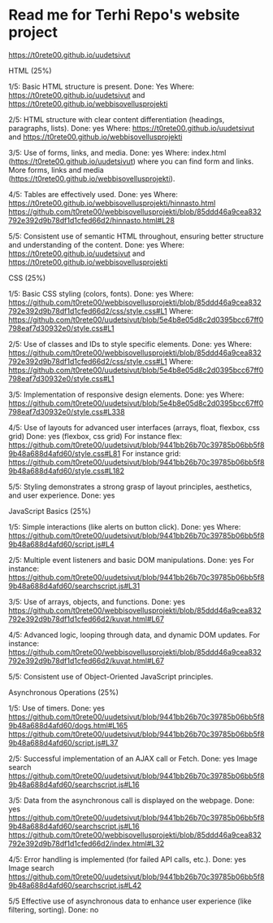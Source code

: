 # Read me for Terhi Repo's website project

https://t0rete00.github.io/uudetsivut

HTML (25%)

1/5:
Basic HTML structure is present.
Done: Yes
Where: https://t0rete00.github.io/uudetsivut and https://t0rete00.github.io/webbisovellusprojekti

2/5:
HTML structure with clear content differentiation (headings, paragraphs, lists).
Done: yes
Where: https://t0rete00.github.io/uudetsivut and https://t0rete00.github.io/webbisovellusprojekti
    
3/5:
Use of forms, links, and media.
Done: yes
Where: index.html (https://t0rete00.github.io/uudetsivut) where you can find form and links. More forms, links and media (https://t0rete00.github.io/webbisovellusprojekti).
    
4/5:
Tables are effectively used.
Done: yes
Where: https://t0rete00.github.io/webbisovellusprojekti/hinnasto.html
https://github.com/t0rete00/webbisovellusprojekti/blob/85ddd46a9cea832792e392d9b78df1d1cfed66d2/hinnasto.html#L28
    
5/5:
Consistent use of semantic HTML throughout, ensuring better structure and understanding of the content.
Done: yes
Where: https://t0rete00.github.io/uudetsivut and https://t0rete00.github.io/webbisovellusprojekti

CSS (25%)

1/5:
Basic CSS styling (colors, fonts).
Done: yes
Where: https://github.com/t0rete00/webbisovellusprojekti/blob/85ddd46a9cea832792e392d9b78df1d1cfed66d2/css/style.css#L1
Where: https://github.com/t0rete00/uudetsivut/blob/5e4b8e05d8c2d0395bcc67ff0798eaf7d30932e0/style.css#L1
    
2/5:
Use of classes and IDs to style specific elements.
Done: yes
Where: https://github.com/t0rete00/webbisovellusprojekti/blob/85ddd46a9cea832792e392d9b78df1d1cfed66d2/css/style.css#L1
Where: https://github.com/t0rete00/uudetsivut/blob/5e4b8e05d8c2d0395bcc67ff0798eaf7d30932e0/style.css#L1

3/5:
Implementation of responsive design elements.
Done: yes
Where: https://github.com/t0rete00/uudetsivut/blob/5e4b8e05d8c2d0395bcc67ff0798eaf7d30932e0/style.css#L338
    
4/5:
Use of layouts for advanced user interfaces (arrays, float, flexbox, css grid)
Done: yes (flexbox, css grid)
For instance flex: https://github.com/t0rete00/uudetsivut/blob/9441bb26b70c39785b06bb5f89b48a688d4afd60/style.css#L81
For instance grid: https://github.com/t0rete00/uudetsivut/blob/9441bb26b70c39785b06bb5f89b48a688d4afd60/style.css#L182

5/5:
Styling demonstrates a strong grasp of layout principles, aesthetics, and user experience.
Done: yes

JavaScript Basics (25%)

1/5:
Simple interactions (like alerts on button click).
Done: yes
Where: https://github.com/t0rete00/uudetsivut/blob/9441bb26b70c39785b06bb5f89b48a688d4afd60/script.js#L4

2/5:
Multiple event listeners and basic DOM manipulations.
Done: yes
For instance: https://github.com/t0rete00/uudetsivut/blob/9441bb26b70c39785b06bb5f89b48a688d4afd60/searchscript.js#L31

3/5:
Use of arrays, objects, and functions.
Done: yes
https://github.com/t0rete00/webbisovellusprojekti/blob/85ddd46a9cea832792e392d9b78df1d1cfed66d2/kuvat.html#L67

4/5:
Advanced logic, looping through data, and dynamic DOM updates.
For instance: https://github.com/t0rete00/webbisovellusprojekti/blob/85ddd46a9cea832792e392d9b78df1d1cfed66d2/kuvat.html#L67

5/5:
Consistent use of Object-Oriented JavaScript principles.

Asynchronous Operations (25%)

1/5:
Use of timers.
Done: yes
https://github.com/t0rete00/uudetsivut/blob/9441bb26b70c39785b06bb5f89b48a688d4afd60/dogs.html#L165
https://github.com/t0rete00/uudetsivut/blob/9441bb26b70c39785b06bb5f89b48a688d4afd60/script.js#L37

2/5:
Successful implementation of an AJAX call or Fetch.
Done: yes
Image search
https://github.com/t0rete00/uudetsivut/blob/9441bb26b70c39785b06bb5f89b48a688d4afd60/searchscript.js#L16

3/5:
Data from the asynchronous call is displayed on the webpage.
Done: yes
https://github.com/t0rete00/uudetsivut/blob/9441bb26b70c39785b06bb5f89b48a688d4afd60/searchscript.js#L16
https://github.com/t0rete00/webbisovellusprojekti/blob/85ddd46a9cea832792e392d9b78df1d1cfed66d2/index.html#L32

4/5:
Error handling is implemented (for failed API calls, etc.).
Done: yes
Image search
https://github.com/t0rete00/uudetsivut/blob/9441bb26b70c39785b06bb5f89b48a688d4afd60/searchscript.js#L42

5/5
Effective use of asynchronous data to enhance user experience (like filtering, sorting).
Done: no
